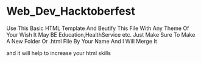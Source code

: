 # Web_Dev_Hacktoberfest
Use This Basic HTML Template And Beutify This File With Any Theme Of Your Wish It May BE Education,HealthService etc. Just Make Sure To Make A New Folder Or .html File By Your Name And I Will Merge It

and it will help to increase your html skills
